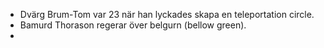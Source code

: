 
* Dvärg Brum-Tom var 23 när han lyckades skapa en teleportation circle. 
* Bamurd Thorason regerar över belgurn (bellow green).
* 